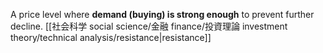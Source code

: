 A price level where **demand (buying) is strong enough** to prevent further decline.
[[社会科学 social science/金融 finance/投資理論 investment theory/technical analysis/resistance|resistance]]